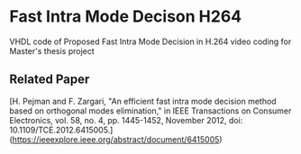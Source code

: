 # Fast Intra Mode Decison H264
VHDL code of Proposed Fast Intra Mode Decision in H.264 video coding for Master's thesis project 


## Related Paper

[H. Pejman and F. Zargari, "An efficient fast intra mode decision method based on orthogonal modes elimination," in IEEE Transactions on Consumer Electronics, vol. 58, no. 4, pp. 1445-1452, November 2012, doi: 10.1109/TCE.2012.6415005.]
(https://ieeexplore.ieee.org/abstract/document/6415005)
